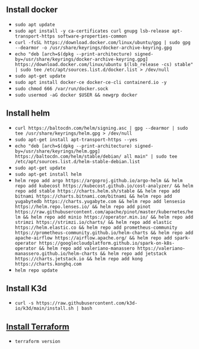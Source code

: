 ## Install docker
- `sudo apt update`
- `sudo apt install -y ca-certificates curl gnupg lsb-release apt-transport-https software-properties-common`
- `curl -fsSL https://download.docker.com/linux/ubuntu/gpg | sudo gpg --dearmor -o /usr/share/keyrings/docker-archive-keyring.gpg`
- `echo "deb [arch=$(dpkg --print-architecture) signed-by=/usr/share/keyrings/docker-archive-keyring.gpg] https://download.docker.com/linux/ubuntu $(lsb_release -cs) stable" | sudo tee /etc/apt/sources.list.d/docker.list > /dev/null`
- `sudo apt-get update`
- `sudo apt install docker-ce docker-ce-cli containerd.io -y`
- `sudo chmod 666 /var/run/docker.sock`
- `sudo usermod -aG docker $USER && newgrp docker`

## Install helm
- `curl https://baltocdn.com/helm/signing.asc | gpg --dearmor | sudo tee /usr/share/keyrings/helm.gpg > /dev/null`
- `sudo apt-get install apt-transport-https --yes`
- `echo "deb [arch=$(dpkg --print-architecture) signed-by=/usr/share/keyrings/helm.gpg] https://baltocdn.com/helm/stable/debian/ all main" | sudo tee /etc/apt/sources.list.d/helm-stable-debian.list`
- `sudo apt-get update`
- `sudo apt-get install helm`
- `helm repo add argo https://argoproj.github.io/argo-helm && helm repo add kubecost https://kubecost.github.io/cost-analyzer/ && helm repo add stable https://charts.helm.sh/stable && helm repo add bitnami https://charts.bitnami.com/bitnami && helm repo add yugabytedb https://charts.yugabyte.com && helm repo add lensesio https://helm.repo.lenses.io/ && helm repo add pinot https://raw.githubusercontent.com/apache/pinot/master/kubernetes/helm && helm repo add minio https://operator.min.io/ && helm repo add strimzi https://strimzi.io/charts/ && helm repo add elastic https://helm.elastic.co && helm repo add prometheus-community https://prometheus-community.github.io/helm-charts && helm repo add apache-airflow https://airflow.apache.org/ && helm repo add spark-operator https://googlecloudplatform.github.io/spark-on-k8s-operator && helm repo add valeriano-manassero https://valeriano-manassero.github.io/helm-charts && helm repo add jetstack https://charts.jetstack.io && helm repo add kong https://charts.konghq.com`
- `helm repo update`

## Install K3d
- `curl -s https://raw.githubusercontent.com/k3d-io/k3d/main/install.sh | bash`

## [Install Terraform](https://developer.hashicorp.com/terraform/tutorials/aws-get-started/install-cli)
- `terraform version`
